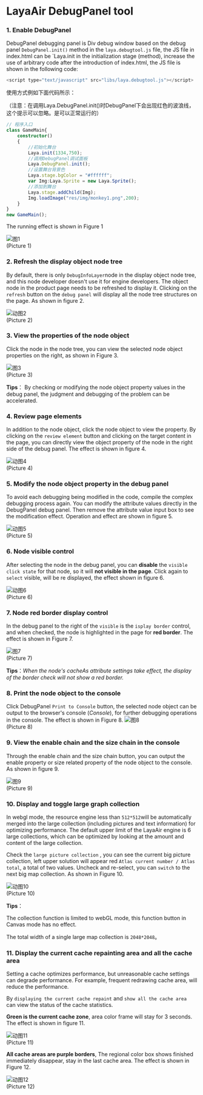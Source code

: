 # LayaAir DebugPanel tool

### 1. Enable DebugPanel



DebugPanel debugging panel is Div debug window based on the debug panel `DebugPanel.init()` method in the `laya.debugtool.js` file, the JS file in index.html can be `Laya.init in the initialization stage (method), increase the use of arbitrary code after the introduction of index.html, the JS file is shown in the following code:

```javascript
<script type="text/javascript" src="libs/laya.debugtool.js"></script>
```

使用方式例如下面代码所示：

（注意：在调用Laya.DebugPanel.init()时DebugPanel下会出现红色的波浪线，这个提示可以忽略。是可以正常运行的）

```typescript
// 程序入口
class GameMain{
    constructor()
    {
        //初始化舞台
        Laya.init(1334,750);
        //调用DebugPanel调试面板
        Laya.DebugPanel.init();
        //设置舞台背景色
        Laya.stage.bgColor = "#ffffff";
        var Img:Laya.Sprite = new Laya.Sprite();
        //添加到舞台
        Laya.stage.addChild(Img);
        Img.loadImage("res/img/monkey1.png",200);
    }
}
new GameMain();
```

The running effect is shown in Figure 1

![图1](img/1.png) <br /> (Picture 1)



### 2. Refresh the display object node tree

By default, there is only `DebugInfoLayer`node in the display object node tree, and this node developer doesn't use it for engine developers. The object node in the product page needs to be refreshed to display it. Clicking on the `refresh` button on the  `debug panel` will display all the node tree structures on the page. As shown in figure 2.

![动图2](img/2.gif) <br /> (Picture 2)



### 3. View the properties of the node object

Click the node in the node tree, you can view the selected node object properties on the right, as shown in Figure 3.

![图3](img/3.png) <br /> (Picture 3)

**Tips**： By checking or modifying the node object property values in the debug panel, the judgment and debugging of the problem can be accelerated.



### 4. Review page elements

In addition to the node object, click the node object to view the property. By clicking on the `review element` button and clicking on the target content in the page, you can directly view the object property of the node in the right side of the debug panel. The effect is shown in figure 4.

![动图4](img/4.gif) <br /> (Picture 4)





### 5. Modify the node object property in the debug panel

To avoid each debugging being modified in the code, compile the complex debugging process again. You can modify the attribute values directly in the DebugPanel debug panel. Then remove the attribute value input box to see the modification effect. Operation and effect are shown in figure 5.

![动图5](img/5.gif) <br /> (Picture 5)



### 6. Node visible control

After selecting the node in the debug panel, you can **disable** the `visible click state` for that node, so it will  **not visible in the page**. Click again to `select` visible, will be re displayed, the effect shown in figure 6.

![动图6](img/6.gif) <br /> (Picture 6)





### 7. Node red border display control

In the debug panel to the right of the `visible` is the `isplay border` control, and when checked, the node is highlighted in the page for **red border**. The effect is shown in Figure 7.

![图7](img/7.png) <br /> (Picture 7)

**Tips**：*When the node's cacheAs attribute settings take effect, the display of the border check will not show a red border.*



### 8. Print the node object to the console

Click DebugPanel `Print to Console` button, the selected node object can be output to the browser's console  (*Console*), for further debugging operations in the console. The effect is shown in Figure 8.
![图8](img/8.png) <br /> (Picture 8)



### 9. View the enable chain and the size chain in the console

Through the enable chain and the size chain button, you can output the enable property or size related property of the node object to the console. As shown in figure 9.

![图9](img/9.png) <br /> (Picture 9)



### 10. Display and toggle large graph collection

In webgl mode, the resource engine less than `512*512`will be automatically merged into the large collection (including pictures and text information) for optimizing performance. The default upper limit of the LayaAir engine is 6 large collections, which can be optimized by looking at the amount and content of the large collection.

Check the `large picture collection` , you can see the current big picture collection, left upper solution will appear red `Atlas current number / Atlas total`, a total of two values. Uncheck and re-select, you can `switch` to the next big map collection. As shown in Figure 10.

![动图10](img/10.gif) <br /> (Picture 10)

**Tips**：

The collection function is limited to webGL mode, this function button in Canvas mode has no effect.

The total width of a single large map collection is `2048*2048`。





### 11. Display the current cache repainting area and all the cache area

Setting a cache optimizes performance, but unreasonable cache settings can degrade performance. For example, frequent redrawing cache area, will reduce the performance.

By `displaying the current cache repaint` and `show all the cache area` can view the status of the cache statistics.

**Green is the current cache zone**, area color frame will stay for 3 seconds. The effect is shown in figure 11.

![动图11](img/11.gif) <br /> (Picture 11)


**All cache areas are purple borders**, The regional color box shows finished immediately disappear, stay in the last cache area. The effect is shown in Figure 12.

![动图12](img/12.gif) <br /> (Picture 12)
